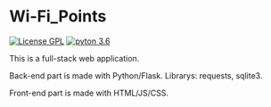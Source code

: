 # Wi-Fi_Points

[![License GPL][License-Image]][License-Url] [![pyton 3.6][python-image]][python-url]

[License-Url]: https://www.gnu.org/licenses/gpl-3.0.html
[License-Image]: https://img.shields.io/badge/license-GPL-blue
[python-url]: https://docs.python.org/3/index.html
[python-image]: https://img.shields.io/badge/python-3.6-blue.svg

This is a full-stack web application.

Back-end part is made with Python/Flask.
Librarys: requests, sqlite3.

Front-end part is made with HTML/JS/CSS.
